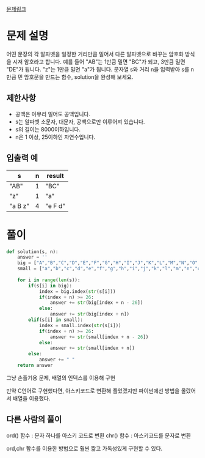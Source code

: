 [문제링크](https://school.programmers.co.kr/learn/courses/30/lessons/12926)

# 문제 설명

어떤 문장의 각 알파벳을 일정한 거리만큼 밀어서 다른 알파벳으로 바꾸는 암호화 방식을 시저 암호라고 합니다. 예를 들어 "AB"는 1만큼 밀면 "BC"가 되고, 3만큼 밀면 "DE"가 됩니다. "z"는 1만큼 밀면 "a"가 됩니다. 문자열 s와 거리 n을 입력받아 s를 n만큼 민 암호문을 만드는 함수, solution을 완성해 보세요.

**제한사항**
---------

 * 공백은 아무리 밀어도 공백입니다.
 * s는 알파벳 소문자, 대문자, 공백으로만 이루어져 있습니다.
 * s의 길이는 8000이하입니다.
 * n은 1 이상, 25이하인 자연수입니다.



**입출력 예**
-------------

s	| n	| result
---|---|---
"AB"	| 1	| "BC"
"z"	| 1	| "a"
"a B z"	| 4	| "e F d"


# 풀이
```python
def solution(s, n):
    answer = ''
    big = ["A","B","C","D","E","F","G","H","I","J","K","L","M","N","O","P","Q","R","S","T","U","V","W","X","Y","Z"]
    small = ["a","b","c","d","e","f","g","h","i","j","k","l","m","n","o","p","q","r","s","t","u","v","w","x","y","z"]
    
    for i in range(len(s)):
        if(s[i] in big):
            index = big.index(str(s[i]))
            if(index + n) >= 26:
                answer += str(big[index + n - 26])
            else:
                answer += str(big[index + n])
        elif(s[i] in small):
            index = small.index(str(s[i]))
            if(index + n) >= 26:
                answer += str(small[index + n - 26])
            else:
                answer += str(small[index + n])
        else:
            answer += " "
    return answer
```
그냥 손풀기용 문제, 배열의 인덱스를 이용해 구현

만약 C언어로 구현했다면, 아스키코드로 변환해 풀었겠지만 파이썬에선 방법을 몰랐어서 배열을 이용했다.


**다른 사람의 풀이**
--------------

ord() 함수 : 문자 하나를 아스키 코드로 변환
chr() 함수 : 아스키코드를 문자로 변환

ord,chr 함수를 이용한 방법으로 훨씬 짧고 가독성있게 구현할 수 있다.




